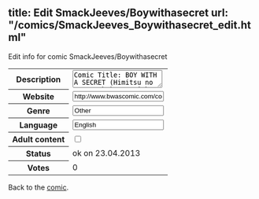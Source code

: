 title: Edit SmackJeeves/Boywithasecret
url: "/comics/SmackJeeves_Boywithasecret_edit.html"
---
Edit info for comic SmackJeeves/Boywithasecret

<form name="comic" action="http://gaepostmail.appengine.com/comic" name="post">
<table class="comicinfo">
<tr>
<th>Description</th><td><textarea name="description">Comic Title: BOY WITH A SECRET (Himitsu no Aru Otoko) Boy with a secret: is a story about a troubled teenage boy who hides his identity from everyone out of fear of being exposed. His family moved after a traumatic incident at their hometown. Haruhi tries to adjust to life at Fujimoto High School (his new school) were he meets the beautiful and compassionate Minako, who comes to trust and befriends him, However bullies threaten that chance at a new start. But things start to change when a friend from the past appears and offers to help. ********************************************************* Updates: Every Wednesday GMT -6(US Central Time) Genres: LGBT, Psychological, Romance, Drama, School Life. *warning* some adult situations Rated: 16+ Contain :Violence, Blood,Profanity All pages in FULL COLOR ********************************************************* *READ FROM LEFT TO RIGHT * Comments are always appreciated. :) THANKS!</textarea></td>
</tr>
<tr>
<th>Website</th><td><input type="text" name="url" value="http://www.bwascomic.com/comics/"/></td>
</tr>
<tr>
<th>Genre</th><td><input type="text" name="genre" value="Other"/></td>
</tr>
<tr>
<th>Language</th><td><input type="text" name="language" value="English"/></td>
</tr>
<tr>
<th>Adult content</th><td><input type="checkbox" name="adult" value="adult" /></td>
</tr>
<tr>
<th>Status</th><td>ok on 23.04.2013</td>
</tr>
<tr>
<th>Votes</th><td>0</div></td>
</tr>
</table>
</form>

Back to the [comic](/comics/SmackJeeves_Boywithasecret.html).
